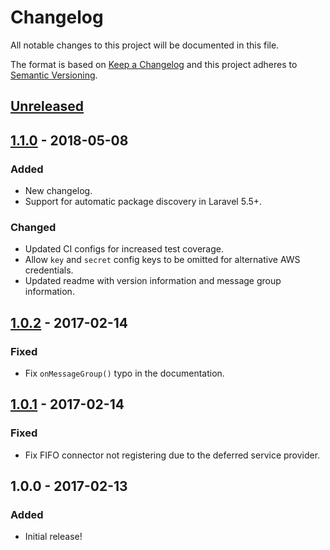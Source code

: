 # Changelog
All notable changes to this project will be documented in this file.

The format is based on [Keep a Changelog](https://keepachangelog.com/en/1.0.0/)
and this project adheres to [Semantic Versioning](https://semver.org/spec/v2.0.0.html).

## [Unreleased]

## [1.1.0] - 2018-05-08
### Added
- New changelog.
- Support for automatic package discovery in Laravel 5.5+.

### Changed
- Updated CI configs for increased test coverage.
- Allow `key` and `secret` config keys to be omitted for alternative AWS credentials.
- Updated readme with version information and message group information.

## [1.0.2] - 2017-02-14
### Fixed
- Fix `onMessageGroup()` typo in the documentation.

## [1.0.1] - 2017-02-14
### Fixed
- Fix FIFO connector not registering due to the deferred service provider.

## 1.0.0 - 2017-02-13
### Added
- Initial release!

[Unreleased]: https://github.com/axl-media/laravel-sqs-fifo-queue/compare/1.1.0...HEAD
[1.1.0]: https://github.com/axl-media/laravel-sqs-fifo-queue/compare/1.0.2...1.1.0
[1.0.2]: https://github.com/axl-media/laravel-sqs-fifo-queue/compare/1.0.1...1.0.2
[1.0.1]: https://github.com/axl-media/laravel-sqs-fifo-queue/compare/1.0.0...1.0.1
